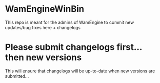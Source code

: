 # WamEngineWinBin

This repo is meant for the admins of WamEngine to commit new updates/bug fixes here + changelogs

# Please submit changelogs first... then new versions
This will ensure that changelogs will be up-to-date when new versions are submitted...
